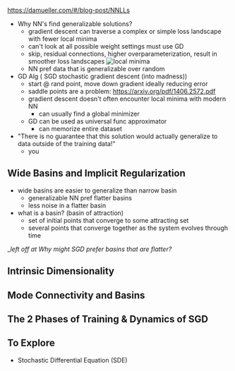 https://damueller.com/#/blog-post/NNLLs
- Why NN's find generalizable solutions?
  - gradient descent can traverse a complex or simple loss landscape with
fewer local minima
  - can't look at all possible weight settings must use GD
  - skip, residual connections, higher overparameterization, result in
smoother loss landscapes
![local minima]("./im1.png")
  - NN pref data that is generalizable over random
- GD Alg ( SGD stochastic gradient descent (into madness))
  - start @ rand point, move down gradient ideally reducing error
  - saddle points are a problem: https://arxiv.org/pdf/1406.2572.pdf
  - gradient descent doesn't often encounter local minima with modern NN
    - can usually find a global minimizer
  - GD can be used as universal func approximator
    - can memorize entire dataset
- "There is no guarantee that this solution would actually generalize to
data outside of the training data!"
  - you

## Wide Basins and Implicit Regularization
- wide basins are easier to generalize than narrow basin
  - generalizable NN pref flatter basins
  - less noise in a flatter basin
- what is a basin? (basin of attraction)
  - set of initial points that converge to some attracting set
  - several points that converge together as the system evolves through time

__left off at Why might SGD prefer basins that are flatter?_

## Intrinsic Dimensionality
## Mode Connectivity and Basins
## The 2 Phases of Training & Dynamics of SGD

## To Explore
- Stochastic Differential Equation (SDE)
